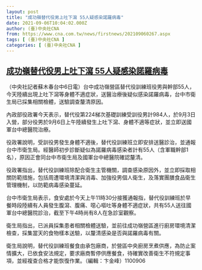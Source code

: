 ```yaml
---
layout: post
title: "成功嶺替代役男上吐下瀉 55人疑感染諾羅病毒"
date: 2021-09-06T10:04:02.000Z
author: (臺)中央社CNA
from: https://www.cna.com.tw/news/firstnews/202109060267.aspx
tags: [ (臺)中央社CNA ]
categories: [ (臺)中央社CNA ]
---
```

<!--1630922642000-->
[成功嶺替代役男上吐下瀉 55人疑感染諾羅病毒](https://www.cna.com.tw/news/firstnews/202109060267.aspx)
------

<div>
<div></div><div class="paragraph"><p>（中央社記者蘇木春台中6日電）台中成功嶺營區替代役訓練班役男與幹部55人，今天陸續出現上吐下瀉等身體不適症狀，送醫治療後疑似感染諾羅病毒，台中市衛生局已採集相關檢體，送驗調查釐清原因。</p><p>內政部役政署今天表示，替代役第224梯次基礎訓練受訓役男計984人，於9月3日入營，部分役男於9月6日上午陸續發生上吐下瀉、身體不適等症狀，並立即送國軍台中總醫院治療。</p><p>役政署說明，受訓役男發生身體不適後，替代役訓練班立即安排送醫診治，並通報台中市衛生局。經醫師初步診斷疑似為諾羅病毒感染者計有55人（含軍職幹部1名），原因正會同台中市衛生局及國軍台中總醫院確認釐清。</p><p>役政署指出，替代役訓練班除配合衛生主管機關，調查感染原因外，並立即採取相關防範措施，包括周遭環境清潔與消毒、加強役男個人衛生，及落實團膳食品衛生管理機制，以防範病毒感染蔓延。</p><p>台中市衛生局表示，食安處於今天上午11時30分接獲通報指，替代役訓練班於早餐時段陸續有人員發生腹瀉、腹痛、噁心嘔吐等身體不適症狀，共有55人送往國軍台中總醫院診治，截至下午4時尚有8人在急診室觀察。</p><p>衛生局指出，已派員採集患者相關檢體送驗，並前往成功嶺營區進行廚房環境清潔檢查，採集當天的食物樣本送驗，以釐清感染是否與諾羅病毒有關。</p><p>衛生局說明，替代役訓練班餐食由承包廠商，於營區中央廚房烹煮供應，為防止案情擴大，已依食安法規定，要求廠商暫停供應餐食，待確實改善衛生不符規定事項，並經複查合格才能恢復作業。（編輯：卞金峰）1100906</p></div>
</div>
